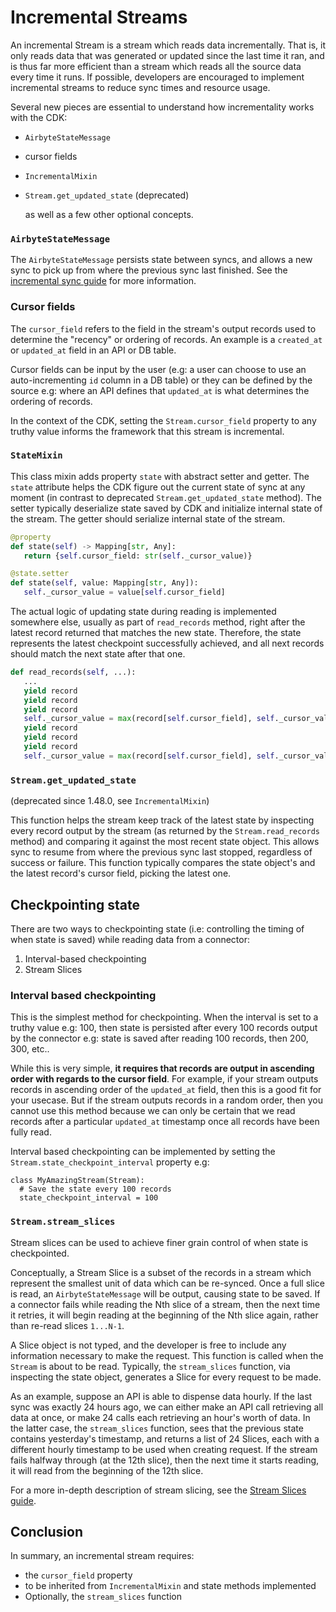 # Incremental Streams

An incremental Stream is a stream which reads data incrementally. That is, it only reads data that was generated or updated since the last time it ran, and is thus far more efficient than a stream which reads all the source data every time it runs. If possible, developers are encouraged to implement incremental streams to reduce sync times and resource usage.

Several new pieces are essential to understand how incrementality works with the CDK:

* `AirbyteStateMessage`
* cursor fields
* `IncrementalMixin`
* `Stream.get_updated_state` (deprecated)

  as well as a few other optional concepts.

### `AirbyteStateMessage`

The `AirbyteStateMessage` persists state between syncs, and allows a new sync to pick up from where the previous sync last finished. See the [incremental sync guide](https://docs.airbyte.com/understanding-airbyte/connections/incremental-append) for more information.

### Cursor fields

The `cursor_field` refers to the field in the stream's output records used to determine the "recency" or ordering of records. An example is a `created_at` or `updated_at` field in an API or DB table.

Cursor fields can be input by the user \(e.g: a user can choose to use an auto-incrementing `id` column in a DB table\) or they can be defined by the source e.g: where an API defines that `updated_at` is what determines the ordering of records.

In the context of the CDK, setting the `Stream.cursor_field` property to any truthy value informs the framework that this stream is incremental.

### `StateMixin`

This class mixin adds property `state` with abstract setter and getter.
The `state` attribute helps the CDK figure out the current state of sync at any moment (in contrast to deprecated `Stream.get_updated_state` method).
The setter typically deserialize state saved by CDK and initialize internal state of the stream.
The getter should serialize internal state of the stream. 

```python
@property
def state(self) -> Mapping[str, Any]:
   return {self.cursor_field: str(self._cursor_value)}

@state.setter
def state(self, value: Mapping[str, Any]):
   self._cursor_value = value[self.cursor_field]
```

The actual logic of updating state during reading is implemented somewhere else, usually as part of `read_records` method, right after the latest record returned that matches the new state.
Therefore, the state represents the latest checkpoint successfully achieved, and all next records should match the next state after that one.
```python
def read_records(self, ...):
   ...
   yield record
   yield record
   yield record
   self._cursor_value = max(record[self.cursor_field], self._cursor_value)
   yield record
   yield record
   yield record
   self._cursor_value = max(record[self.cursor_field], self._cursor_value)
```

### `Stream.get_updated_state`
(deprecated since 1.48.0, see `IncrementalMixin`)

This function helps the stream keep track of the latest state by inspecting every record output by the stream \(as returned by the `Stream.read_records` method\) and comparing it against the most recent state object. This allows sync to resume from where the previous sync last stopped, regardless of success or failure. This function typically compares the state object's and the latest record's cursor field, picking the latest one.

## Checkpointing state

There are two ways to checkpointing state \(i.e: controlling the timing of when state is saved\) while reading data from a connector:

1. Interval-based checkpointing
2. Stream Slices

### Interval based checkpointing

This is the simplest method for checkpointing. When the interval is set to a truthy value e.g: 100, then state is persisted after every 100 records output by the connector e.g: state is saved after reading 100 records, then 200, 300, etc..

While this is very simple, **it requires that records are output in ascending order with regards to the cursor field**. For example, if your stream outputs records in ascending order of the `updated_at` field, then this is a good fit for your usecase. But if the stream outputs records in a random order, then you cannot use this method because we can only be certain that we read records after a particular `updated_at` timestamp once all records have been fully read.

Interval based checkpointing can be implemented by setting the `Stream.state_checkpoint_interval` property e.g:

```text
class MyAmazingStream(Stream): 
  # Save the state every 100 records
  state_checkpoint_interval = 100
```

### `Stream.stream_slices`

Stream slices can be used to achieve finer grain control of when state is checkpointed.

Conceptually, a Stream Slice is a subset of the records in a stream which represent the smallest unit of data which can be re-synced. Once a full slice is read, an `AirbyteStateMessage` will be output, causing state to be saved. If a connector fails while reading the Nth slice of a stream, then the next time it retries, it will begin reading at the beginning of the Nth slice again, rather than re-read slices `1...N-1`.

A Slice object is not typed, and the developer is free to include any information necessary to make the request. This function is called when the `Stream` is about to be read. Typically, the `stream_slices` function, via inspecting the state object, generates a Slice for every request to be made.

As an example, suppose an API is able to dispense data hourly. If the last sync was exactly 24 hours ago, we can either make an API call retrieving all data at once, or make 24 calls each retrieving an hour's worth of data. In the latter case, the `stream_slices` function, sees that the previous state contains yesterday's timestamp, and returns a list of 24 Slices, each with a different hourly timestamp to be used when creating request. If the stream fails halfway through \(at the 12th slice\), then the next time it starts reading, it will read from the beginning of the 12th slice.

For a more in-depth description of stream slicing, see the [Stream Slices guide](https://github.com/airbytehq/airbyte/tree/8500fef4133d3d06e16e8b600d65ebf2c58afefd/docs/connector-development/cdk-python/stream-slices.md).

## Conclusion

In summary, an incremental stream requires:

* the `cursor_field` property
* to be inherited from `IncrementalMixin` and state methods implemented
* Optionally, the `stream_slices` function

